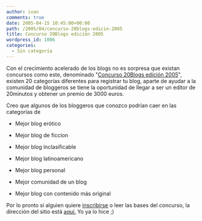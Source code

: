 ```yaml
---
author: ivan
comments: true
date: 2005-04-15 10:45:00+00:00
path: /2005/04/concurso-20blogs-edicin-2005
title: Concurso 20Blogs edición 2005
wordpress_id: 1006
categories:
  - Sin categoría
---
```


Con el crecimiento acelerado de los blogs no es sorpresa que existan concursos como este, denominado "[Concurso 20Blogs edición 2005](https://www.20minutos.es/premios_20_blogs/)", existen 20 categorías diferentes para registrar tu blog, aparte de ayudar a la comunidad de bloggeros se tiene la oportunidad de llegar a ser un editor de 20minutos y obtener un premio de 3000 euros.

Creo que algunos de los bloggeros que conozco podrían caer en las categorías de

- Mejor blog erótico

- Mejor blog de ficcion

- Mejor blog inclasificable

- Mejor blog latinoamericano

- Mejor blog personal

- Mejor comunidad de un blog

- Mejor blog con contenido más original

Por lo pronto si alguien quiere [inscribirse](https://www.20minutos.es/premios_20_blogs/inscripcion/) o leer las bases del concurso, la dirección del sitio está [aquí.](https://www.20minutos.es/premios_20_blogs/) Yo ya lo hice ;)
